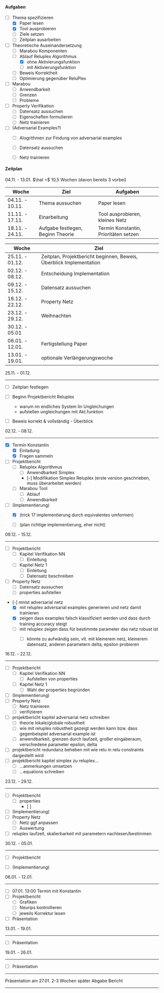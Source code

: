 

#### Aufgaben

- [ ] Thema spezifizieren
  - [x] Paper lesen
  - [x] Tool ausprobieren
  - [ ] Ziele setzen
  - [ ] Zeitplan ausarbeiten
- [ ] Theoretische Auseinandersetzung
  - [ ] Marabou Komponenten
  - [ ] Ablauf Reluplex Algorithmus
    - [x] ohne Aktivierungsfunktion
    - [ ] mit Aktivierungsfunktion
  - [ ] Beweis Korrektheit
  - [ ] Optimierung gegenüber ReluPlex
- [ ] Marabou
  - [ ] Anwendbarkeit
  - [ ] Grenzen
  - [ ] Probleme
- [ ] Property Verifikation
  - [ ] Datensatz aussuchen
  - [ ] Eigenschaften formulieren
  - [ ] Netz trainieren
- [ ] (Adversarial Examples?)
  - [ ] Alogrithmen zur Findung von adversarial examples
  - [ ] Datensatz aussuchen
  - [ ] Netz trainieren





#### Zeitplan

04.11. - 13.01. $\hat =$ 10,5 Wochen (davon bereits 3 vorbei)

| Woche           | Ziel                              | Aufgaben                              |
| --------------- | --------------------------------- | ------------------------------------- |
| 04.11. - 10.11. | Thema aussuchen                   | Paper lesen                           |
| 11.11. - 17.11. | Einarbeitung                      | Tool ausprobieren, kleines Netz       |
| 18.11. - 24.11. | Aufgabe festlegen, Beginn Theorie | Termin Konstantin, Prioritäten setzen |

| Woche           | Ziel                                                         |
| --------------- | ------------------------------------------------------------ |
| 25.11. - 01.12. | Zeitplan, Projektbericht beginnen, Beweis, Überblick Implementation |
| 02.12. - 08.12. | Entscheidung Implementation                                  |
| 09.12. - 15.12. | Datensatz aussuchen                                          |
| 16.12. - 22.12. | Property Netz                                                |
| 23.12. - 29.12. | Weihnachten                                                  |
| 30.12. - 05.01  |                                                              |
| 06.01. - 12.01. | Fertigstellung Paper                                         |
| 13.01. - 19.01. | optionale Verlängerungswoche                                 |



25.11. - 01.12.

------

- [ ] Zeitplan festlegen
- [ ] Beginn Projektbericht Reluplex
  - warum nn endliches System lin Ungleichungen
  - aufstellen ungleichungen mit Akt.funktion
- [ ] Beweis korrekt & vollständig - Überblick



02.12. - 08.12.

------

- [x] Termin Konstantin
  - [x] Einladung
  - [x] Fragen sammeln
- [ ] Projektbericht
  - [ ] Reluplex Algorithmus
    - [ ] Anwendbarkeit Simplex
    - [-] Modifikation Simplex Reluplex (erste version geschrieben, muss überarbeitet werden)
  - [ ] Marabou Tool
    - [ ] Ablauf
    - [ ] Anwendbarkeit
- [ ] (Implementierung)
  - [x] (trick 17 implementierung durch equivalentes umformen)
  - [ ] (plan richtige implementierung, eher nicht)


 09.12. - 15.12.

------

- [ ] Projektbericht
  - [ ] Kapitel Verifikation NN
    - [ ] Einleitung
  - [ ] Kapitel Netz 1
    - [ ] Einleitung
    - [ ] Datensatz beschreiben
- [ ] Property Netz
  - [ ] Datensatz aussuchen
  - [ ] properties aufstellen
- [-] mnist adversarial netz
  - [x] mit reluplex adversarial examples generieren und netz damit trainieren
  - [x] zeigen dass examples falsch klassifiziert werden und dass durch training accuracy steigt
  - [ ] mit reluplex zeigen dass für bestimmte parameter das netz robust ist
    - [ ] könnte zu aufwändig sein, vlt. mit kleinerem netz, kleinerem datensatz, anderen parametern delta, epsilon probieren


16.12. - 22.12.

------

- [ ] Projektbericht
  - [ ] Kapitel Verifikation NN
    - [ ] Aufstellen von properties
  - [ ] Kapitel Netz 1
    - [ ] Wahl der properties begründen
- [ ] (Implementierung)
- [ ] Property Netz
  - [ ] Netz trainieren
  - [ ] verifizieren
- [ ] projektbericht kapitel adversarial netz schreiben
  - [ ] theorie lokale/globale robustheit
  - [ ] wie mit reluplex robustheit gezeigt werden kann bzw. dass gegenbeispiel adversarial example ist
  - [ ] anwendbarkeit, grenzen durch laufzeit, großer eingaberaum, verschiedene parameter epsilon, delta
- [ ] projektbericht redundanz beheben mit wie relu in relu constraints dargestellt wird
- [ ] projektbericht kapitel simplex zu reluplex...
  - [ ] ...anmerkungen umsetzen
  - [ ] ...equations schreiben

23.12. - 29.12.

------

- [ ] Projektbericht
  - [ ] properties
    - [ ]
- [ ] (Implementierung)
- [ ] Property Netz
  - [ ] Netz ggf anpassen
  - [ ] Auswertung
- [ ] reluplex laufzeit, skalierbarkeit mit parametern nachlesen/bestimmen

30.12. - 05.01.

------

- [ ] Projektbericht
- [ ] (Implementierung)


06.01. - 12.01.

------

- [ ] 07.01. 13:00 Termin mit Konstantin
- [ ] Projektbericht
  - [ ] Grafiken
  - [ ] Neurips kontrollieren
  - [ ] jeweils Korrektur lesen
- [ ] Präsentation

13.01. - 19.01.

------

- [ ] Präsentation

19.01. - 26.01.

------

- [ ] Präsentation

------

Präsentation am 27.01.
2-3 Wochen später Abgabe Bericht

------

